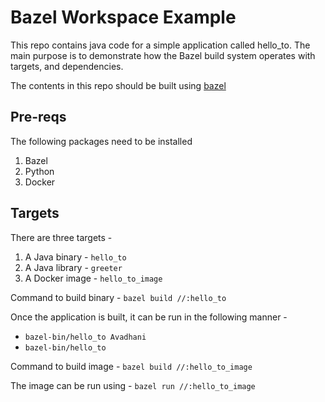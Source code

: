 # Bazel Workspace Example

This repo contains java code for a simple application called hello_to. The main purpose is to demonstrate how the 
Bazel build system operates with targets, and dependencies.

The contents in this repo should be built using [bazel](https://bazel.build/)

## Pre-reqs

The following packages need to be installed

1. Bazel
2. Python
3. Docker

## Targets

There are three targets - 

1. A Java binary - `hello_to`
2. A Java library - `greeter`
3. A Docker image - `hello_to_image`

Command to build binary - `bazel build //:hello_to`

Once the application is built, it can be run in the following manner - 

* `bazel-bin/hello_to Avadhani`
* `bazel-bin/hello_to`

Command to build image - `bazel build //:hello_to_image`

The image can be run using - `bazel run //:hello_to_image`

